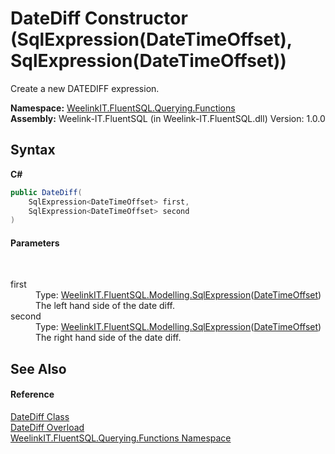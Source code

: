 # DateDiff Constructor (SqlExpression(DateTimeOffset), SqlExpression(DateTimeOffset))
 

Create a new DATEDIFF expression.

**Namespace:**&nbsp;<a href="6b99a131-e31e-85f7-077f-e177553e0606">WeelinkIT.FluentSQL.Querying.Functions</a><br />**Assembly:**&nbsp;Weelink-IT.FluentSQL (in Weelink-IT.FluentSQL.dll) Version: 1.0.0

## Syntax

**C#**<br />
``` C#
public DateDiff(
	SqlExpression<DateTimeOffset> first,
	SqlExpression<DateTimeOffset> second
)
```


#### Parameters
&nbsp;<dl><dt>first</dt><dd>Type: <a href="6d3bd1b1-9588-4b2a-b617-fde5eea88b0a">WeelinkIT.FluentSQL.Modelling.SqlExpression</a>(<a href="http://msdn2.microsoft.com/en-us/library/bb341783" target="_blank">DateTimeOffset</a>)<br />The left hand side of the date diff.</dd><dt>second</dt><dd>Type: <a href="6d3bd1b1-9588-4b2a-b617-fde5eea88b0a">WeelinkIT.FluentSQL.Modelling.SqlExpression</a>(<a href="http://msdn2.microsoft.com/en-us/library/bb341783" target="_blank">DateTimeOffset</a>)<br />The right hand side of the date diff.</dd></dl>

## See Also


#### Reference
<a href="10aaa63e-4103-b7d5-cd66-59e17fcae9cd">DateDiff Class</a><br /><a href="c52aa0a7-9580-e74d-dbde-644bc53f7102">DateDiff Overload</a><br /><a href="6b99a131-e31e-85f7-077f-e177553e0606">WeelinkIT.FluentSQL.Querying.Functions Namespace</a><br />